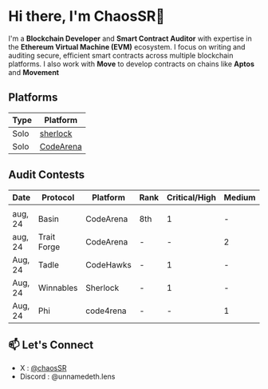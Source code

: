 # Hi there, I'm ChaosSR👋

I'm a **Blockchain Developer** and **Smart Contract Auditor** with expertise in the **Ethereum Virtual Machine (EVM)** ecosystem. I focus on writing and auditing secure, efficient smart contracts across multiple blockchain platforms. I also work with  **Move** to develop contracts on chains like **Aptos** and **Movement**


## Platforms

| Type      | Platform                                                                   | 
| --------- | -------------------------------------------------------------------------- | 
| Solo      | [sherlock](https://audits.sherlock.xyz/watson/unnamed)                     | 
| Solo      | [CodeArena](https://code4rena.com/@unnamed)                                | 


## Audit Contests

| Date     | Protocol         | Platform  | Rank | Critical/High | Medium | Low | Report                                                      |
| -------- | -------------    | --------- | ---- | ------------- | ------ | --- | ----------------------------------------------------------- |
|          |                  |           |      |               |        |     |                                                             |
| aug, 24  |   Basin          | CodeArena | 8th  |       1       |   -    |  -  | [Report](https://github.com/code-423n4/2024-07-basin-findings/issues52)                |
| aug, 24  |   Trait Forge    | CodeArena |  -   |       -       |   2    |  -  | [Report](https://code4rena.com/audits/2024-07-basin)                      |
| Aug, 24  |   Tadle          | CodeHawks |  -   |       1       |   -    |  1  | [Report](https://codehawks.cyfrin.io/c/2024-08-tadle) |
| Aug, 24  |   Winnables      | Sherlock  |  -   |       1       |   -    |  -  | [Report]()   
| Aug, 24  |   Phi      | code4rena  |  -   |       -       |   1    |  -  | [Report]()                                            |



## 📫 Let's Connect

- X : [@chaosSR](https://x.com/0xlinguin)
- Discord : @unnamedeth.lens


